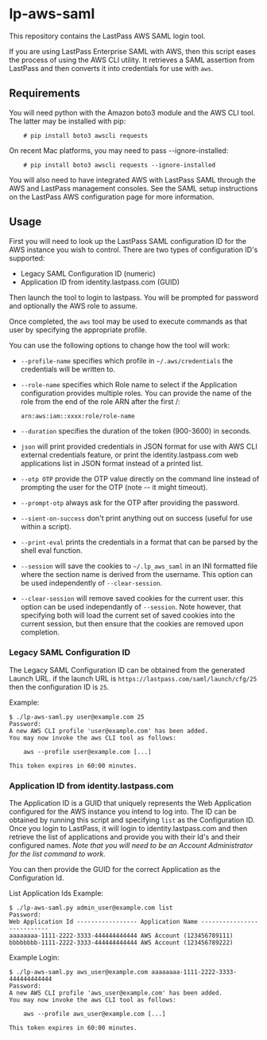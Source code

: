 # lp-aws-saml

This repository contains the LastPass AWS SAML login tool.

If you are using LastPass Enterprise SAML with AWS, then this script eases the
process of using the AWS CLI utility.  It retrieves a SAML assertion from
LastPass and then converts it into credentials for use with ```aws```.

## Requirements

You will need python with the Amazon boto3 module and the AWS CLI tool.
The latter may be installed with pip:
```
    # pip install boto3 awscli requests
```
On recent Mac platforms, you may need to pass --ignore-installed:

```
    # pip install boto3 awscli requests --ignore-installed
```

You will also need to have integrated AWS with LastPass SAML through the
AWS and LastPass management consoles.  See the SAML setup instructions on the
LastPass AWS configuration page for more information.

## Usage

First you will need to look up the LastPass SAML configuration ID for the AWS
instance you wish to control.  There are two types of configuration ID's
supported:

* Legacy SAML Configuration ID (numeric)
* Application ID from identity.lastpass.com (GUID)

Then launch the tool to login to lastpass.  You will be prompted for
password and optionally the AWS role to assume.

Once completed, the ```aws``` tool may be used to execute commands as that
user by specifying the appropriate profile.

You can use the following options to change how the tool will work:

* ```--profile-name``` specifies which profile in ```~/.aws/credentials```
   the credentials will be written to.
* ```--role-name``` specifies which Role name to select if the Application
   configuration provides multiple roles.  You can provide the name of the
   role from the end of the role ARN after the first /:

   ```arn:aws:iam::xxxx:role/role-name```
* ```--duration``` specifies the duration of the token (900-3600) in seconds.
* ```json``` will print provided credentials in JSON format for use with
   AWS CLI external credentials feature, or print the identity.lastpass.com
   web applications list in JSON format instead of a printed list.
* ```--otp OTP``` provide the OTP value directly on the command line instead
    of prompting the user for the OTP (note -- it might timeout).
* ```--prompt-otp``` always ask for the OTP after providing the password.
* ```--sient-on-success``` don't print anything out on success (useful for
   use within a script).
* ```--print-eval``` prints the credentials in a format that can be parsed
   by the shell eval function.
* ```--session``` will save the cookies to ```~/.lp_aws_saml``` in an INI
   formatted file where the section name is derived from the username. This
   option can be used independently of ```--clear-session```.
* ```--clear-session``` will remove saved cookies for the current user.
   this option  can be used independantly of ```--session```.  Note
   however, that specifying both will load the current set of saved
   cookies into the current session, but then ensure that the cookies are
   removed upon completion.

### Legacy SAML Configuration ID

The Legacy SAML Configuration ID can be obtained from the generated
Launch URL. if the launch URL is ```https://lastpass.com/saml/launch/cfg/25```
then the configuration ID is ```25```.

Example:

```
$ ./lp-aws-saml.py user@example.com 25
Password:
A new AWS CLI profile 'user@example.com' has been added.
You may now invoke the aws CLI tool as follows:

    aws --profile user@example.com [...]

This token expires in 60:00 minutes.
```

### Application ID from identity.lastpass.com

The Application ID is a GUID that uniquely represents the Web Application
configured for the AWS instance you intend to log into.  The ID can be
obtained by running this script and specifying ```list``` as the
Configuration ID.  Once you login to LastPass, it will login to
identity.lastpass.com and then retrieve the list of applications and
provide you with their Id's and their configured names.  *Note that
you will need to be an Account Administrator for the list command to
work.*

You can then provide the GUID for the correct Application as the
Configuration Id.

List Application Ids Example:

```
$ ./lp-aws-saml.py admin_user@example.com list
Password:
Web Application Id ----------------- Application Name ---------------------------
aaaaaaaa-1111-2222-3333-444444444444 AWS Account (123456789111)
bbbbbbbb-1111-2222-3333-444444444444 AWS Account (123456789222)
```

Example Login:

```
$ ./lp-aws-saml.py aws_user@example.com aaaaaaaa-1111-2222-3333-444444444444
Password:
A new AWS CLI profile 'aws_user@example.com' has been added.
You may now invoke the aws CLI tool as follows:

    aws --profile aws_user@example.com [...]

This token expires in 60:00 minutes.
```


